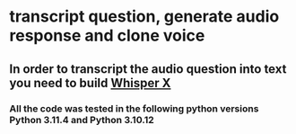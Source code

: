 # transcript question, generate audio response and clone voice


## In order to transcript the audio question into text you need to build [Whisper X](https://github.com/EmanuelRiquelme/fast_whisperx)

### All the code was tested in the following python versions Python 3.11.4 and Python 3.10.12
